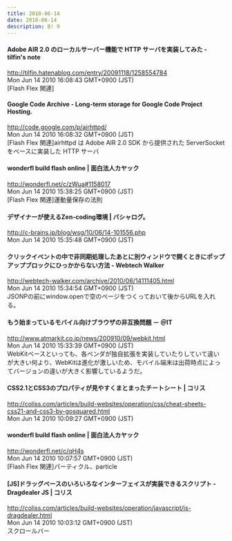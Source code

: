 ```yaml
---
title: 2010-06-14
date: 2010-06-14
description: B! 9
---
```


####  Adobe AIR 2.0 のローカルサーバー機能で HTTP サーバを実装してみた - tilfin's note
http://tilfin.hatenablog.com/entry/20091118/1258554784<br>
Mon Jun 14 2010 16:08:43 GMT+0900 (JST)<br>
[Flash Flex 関連]


#### Google Code Archive - Long-term storage for Google Code Project Hosting.
http://code.google.com/p/airhttpd/<br>
Mon Jun 14 2010 16:08:32 GMT+0900 (JST)<br>
[Flash Flex 関連]airhttpd は Adobe AIR 2.0 SDK から提供された ServerSocket をベースに実装した HTTP サーバ


#### wonderfl build flash online | 面白法人カヤック
http://wonderfl.net/c/zWua#1158017<br>
Mon Jun 14 2010 15:38:25 GMT+0900 (JST)<br>
[Flash Flex 関連]運動量保存の法則


#### デザイナーが使えるZen-coding環境 | バシャログ。
http://c-brains.jp/blog/wsg/10/06/14-101556.php<br>
Mon Jun 14 2010 15:35:48 GMT+0900 (JST)<br>


#### クリックイベントの中で非同期処理したあとに別ウィンドウで開くときにポップアップブロックにひっかからない方法 - Webtech Walker
http://webtech-walker.com/archive/2010/06/14111405.html<br>
Mon Jun 14 2010 15:34:54 GMT+0900 (JST)<br>
JSONPの前にwindow.openで空のページをつくっておいて後からURLを入れる。


#### もう始まっているモバイル向けブラウザの非互換問題 － ＠IT
http://www.atmarkit.co.jp/news/200910/09/webkit.html<br>
Mon Jun 14 2010 15:33:39 GMT+0900 (JST)<br>
WebKitベースといっても、各ベンダが独自拡張を実装していたりしていて違いが大きい何より、WebKitは進化が激しいため、モバイル端末は出荷時点によってバージョンの違いが大きく影響しているようだ。


####   CSS2.1とCSS3のプロパティが見やすくまとまったチートシート | コリス
http://coliss.com/articles/build-websites/operation/css/cheat-sheets-css21-and-css3-by-gosquared.html<br>
Mon Jun 14 2010 10:09:27 GMT+0900 (JST)<br>


#### wonderfl build flash online | 面白法人カヤック
http://wonderfl.net/c/qH4s<br>
Mon Jun 14 2010 10:07:57 GMT+0900 (JST)<br>
[Flash Flex 関連]パーティクル、particle


####   [JS]ドラッグベースのいろいろなインターフェイスが実装できるスクリプト -Dragdealer JS | コリス
http://coliss.com/articles/build-websites/operation/javascript/js-dragdealer.html<br>
Mon Jun 14 2010 10:03:12 GMT+0900 (JST)<br>
スクロールバー


